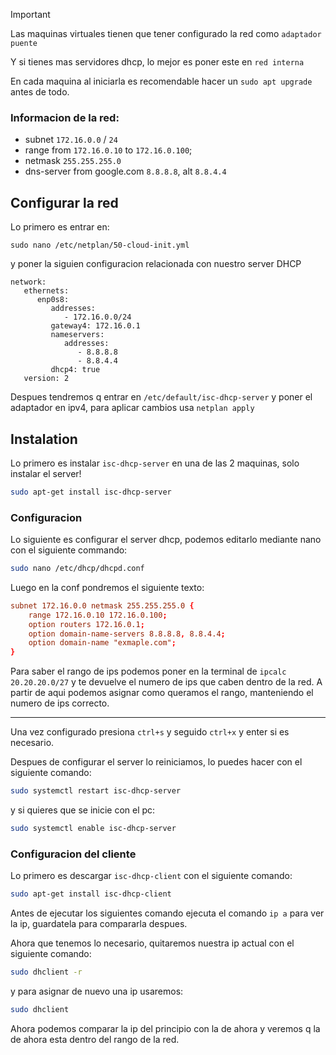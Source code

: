 > [!IMPORTANT]
> Las maquinas virtuales tienen que tener configurado la red como `adaptador puente`
>
> Y si tienes mas servidores dhcp, lo mejor es poner este en `red interna`
>
> En cada maquina al iniciarla es recomendable hacer un `sudo apt upgrade` antes de todo.

### Informacion de la red:
 - subnet `172.16.0.0` / `24`
 - range from `172.16.0.10` to `172.16.0.100`;
 - netmask `255.255.255.0`
 - dns-server from google.com `8.8.8.8`, alt `8.8.4.4`

## Configurar la red

Lo primero es entrar en:

```
sudo nano /etc/netplan/50-cloud-init.yml
```
y poner la siguien configuracion relacionada con nuestro server DHCP

```
network:
   ethernets:
      enp0s8:
         addresses:
            - 172.16.0.0/24
         gateway4: 172.16.0.1
         nameservers:
            addresses:
               - 8.8.8.8
               - 8.8.4.4
         dhcp4: true
   version: 2
```

Despues tendremos q entrar en `/etc/default/isc-dhcp-server` y poner el adaptador en ipv4, para aplicar cambios usa `netplan apply`

## Instalation

Lo primero es instalar `isc-dhcp-server` en una de las 2 maquinas, solo instalar el server!

```bash
sudo apt-get install isc-dhcp-server
```

### Configuracion

Lo siguiente es configurar el server dhcp, podemos editarlo mediante nano con el siguiente commando:

```bash
sudo nano /etc/dhcp/dhcpd.conf
```

Luego en la conf pondremos el siguiente texto:

```conf
subnet 172.16.0.0 netmask 255.255.255.0 {
    range 172.16.0.10 172.16.0.100;
    option routers 172.16.0.1;
    option domain-name-servers 8.8.8.8, 8.8.4.4;
    option domain-name "exmaple.com";
}
```

Para saber el rango de ips podemos poner en la terminal de `ipcalc 20.20.20.0/27` y te devuelve el numero de ips que caben dentro de la red.
A partir de aqui podemos asignar como queramos el rango, manteniendo el numero de ips correcto.

---

Una vez configurado presiona `ctrl+s` y seguido `ctrl+x` y enter si es necesario.

Despues de configurar el server lo reiniciamos, lo puedes hacer con el siguiente comando:

```bash
sudo systemctl restart isc-dhcp-server
```

y si quieres que se inicie con el pc:

```bash
sudo systemctl enable isc-dhcp-server
```


### Configuracion del cliente

Lo primero es descargar `isc-dhcp-client` con el siguiente comando:

```bash
sudo apt-get install isc-dhcp-client
```

Antes de ejecutar los siguientes comando ejecuta el comando `ip a` para ver la ip, guardatela para compararla despues.

Ahora que tenemos lo necesario, quitaremos nuestra ip actual con el siguiente comando:

```bash
sudo dhclient -r
```

y para asignar de nuevo una ip usaremos:

```bash
sudo dhclient
```

Ahora podemos comparar la ip del principio con la de ahora y veremos q la de ahora esta dentro del rango de la red.

